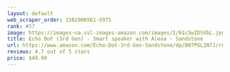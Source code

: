 ```yaml
---
layout: default 
﻿web_scraper_order: 1582906561-5975
rank: #57
image: https://images-na.ssl-images-amazon.com/images/I/61cSwIDSVbL.jpg
title: Echo Dot (3rd Gen) - Smart speaker with Alexa - Sandstone
url: https://www.amazon.com/Echo-Dot-3rd-Gen-Sandstone/dp/B07PGL2N7J/ref=zg_mw_electronics_57?_encoding=UTF8&psc=1&refRID=ZHM6Y8WS5P854PNNCX7R
reviews: 4.7 out of 5 stars
price: $49.99 
---
```

